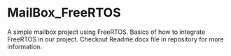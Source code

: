 # MailBox_FreeRTOS
A simple mailbox project using FreeRTOS. Basics of how to integrate FreeRTOS in our project.
Checkout Readme.docx file in repository for more information.
